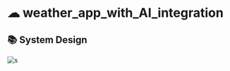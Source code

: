# ☁ weather_app_with_AI_integration



## 📚 System Design

![s](https://github.com/user-attachments/assets/793306c9-1886-4513-846d-1792cef435b3)
